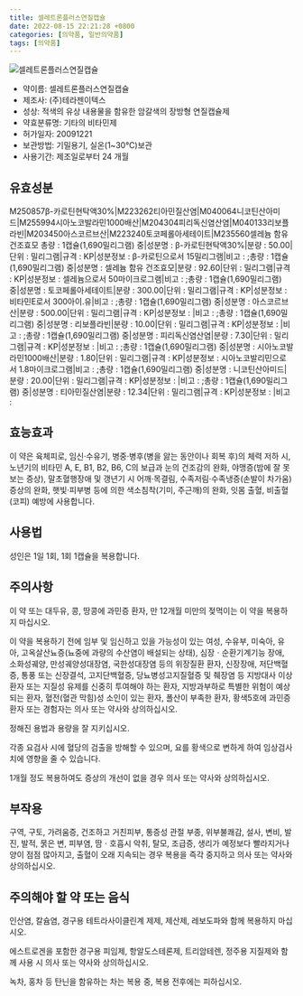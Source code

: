 ```yaml
---
title: 셀레트론플러스연질캡슐
date: 2022-08-15 22:21:28 +0800
categories: [의약품, 일반의약품]
tags: [의약품]
---
```

![셀레트론플러스연질캡슐](https://nedrug.mfds.go.kr/pbp/cmn/itemImageDownload/1MoqTSVEH2A)

- 약이름: 셀레트론플러스연질캡슐
- 제조사: (주)테라젠이텍스
- 성상: 적색의 유상 내용물을 함유한 암갈색의 장방형 연질캡슐제
- 약효분류명: 기타의 비타민제
- 허가일자: 20091221
- 보관방법: 기밀용기, 실온(1~30℃)보관
- 사용기간: 제조일로부터 24 개월
## 유효성분
M250857β-카로틴현탁액30%|M223262티아민질산염|M040064니코틴산아미드|M255994시아노코발라민1000배산|M204304피리독신염산염|M040133리보플라빈|M203450아스코르브산|M223240토코페롤아세테이트|M235560셀레늄 함유 건조효모
총량 : 1캡슐(1,690밀리그램) 중|성분명 : β-카로틴현탁액30%|분량 : 50.00|단위 : 밀리그램|규격 : KP|성분정보 : β-카로틴으로서 15밀리그램|비고 : ;총량 : 1캡슐(1,690밀리그램) 중|성분명 : 셀레늄 함유 건조효모|분량 : 92.60|단위 : 밀리그램|규격 : KP|성분정보 : 셀레늄으로서 50마이크로그램|비고 : ;총량 : 1캡슐(1,690밀리그램) 중|성분명 : 토코페롤아세테이트|분량 : 300.00|단위 : 밀리그램|규격 : KP|성분정보 : 비타민E로서 300아이.유|비고 : ;총량 : 1캡슐(1,690밀리그램) 중|성분명 : 아스코르브산|분량 : 500.00|단위 : 밀리그램|규격 : KP|성분정보 : |비고 : ;총량 : 1캡슐(1,690밀리그램) 중|성분명 : 리보플라빈|분량 : 10.00|단위 : 밀리그램|규격 : KP|성분정보 : |비고 : ;총량 : 1캡슐(1,690밀리그램) 중|성분명 : 피리독신염산염|분량 : 7.30|단위 : 밀리그램|규격 : KP|성분정보 : |비고 : ;총량 : 1캡슐(1,690밀리그램) 중|성분명 : 시아노코발라민1000배산|분량 : 1.80|단위 : 밀리그램|규격 : KP|성분정보 : 시아노코발리민으로서 1.8마이크로그램|비고 : ;총량 : 1캡슐(1,690밀리그램) 중|성분명 : 니코틴산아미드|분량 : 20.00|단위 : 밀리그램|규격 : KP|성분정보 : |비고 : ;총량 : 1캡슐(1,690밀리그램) 중|성분명 : 티아민질산염|분량 : 12.34|단위 : 밀리그램|규격 : KP|성분정보 : |비고 :
## 효능효과
이 약은 육체피로, 임신‧수유기, 병중‧병후(병을 앓는 동안이나 회복 후)의 체력 저하 시, 노년기의 비타민 A, E, B1, B2, B6, C의 보급과 눈의 건조감의 완화, 야맹증(밤에 잘 못보는 증상), 말초혈행장애 및 갱년기 시 어깨·목결림, 수족저림·수족냉증(손발이 차가움) 증상의 완화, 햇빛·피부병 등에 의한 색소침착(기미, 주근깨)의 완화, 잇몸 출혈, 비출혈(코피) 예방에 사용합니다.

## 사용법
성인은 1일 1회, 1회 1캡슐을 복용합니다.

## 주의사항
이 약 또는 대두유, 콩, 땅콩에 과민증 환자, 만 12개월 미만의 젖먹이는 이 약을 복용하지 마십시오.

이 약을 복용하기 전에 임부 및 임신하고 있을 가능성이 있는 여성, 수유부, 미숙아, 유아, 고옥살산뇨증(뇨중에 과량의 수산염이 배설되는 상태), 심장ㆍ순환기계기능 장애, 소화성궤양, 만성궤양성대장염, 국한성대장염 등의 위장질환 환자, 신장장애, 저단백혈증, 통풍 또는 신장결석, 고지단백혈증, 당뇨병성고지질혈증 및 췌장염 등 지방대사 이상 환자 또는 지질성 유제를 신중히 투여해야 하는 환자, 지방과부하로 특별한 위험이 예상되는 환자, 혈전(혈관 막힘)성 소인이 있는 환자, 폴산이 부족한 환자, 황색5호에 과민증 환자 또는 경험자는 의사 또는 약사와 상의하십시오.

정해진 용법과 용량을 잘 지키십시오.

각종 요검사 시에 혈당의 검출을 방해할 수 있으며, 요를 황색으로 변하게 하여 임상검사치에 영향을 줄 수 있습니다.

1개월 정도 복용하여도 증상의 개선이 없을 경우 의사 또는 약사와 상의하십시오.

## 부작용
구역, 구토, 가려움증, 건조하고 거친피부, 통증성 관절 부종, 위부불쾌감, 설사, 변비, 발진, 발적, 묽은 변, 피부염, 땀ㆍ호흡시 악취, 탈모, 조급증, 생리가 예정보다 빨라지거나 양이 점점 많아지고, 출혈이 오래 지속되는 경우 복용을 즉각 중지하고 의사 또는 약사와 상의하십시오.

## 주의해야 할 약 또는 음식
인산염, 칼슘염, 경구용 테트라사이클린계 제제, 제산제, 레보도파와 함께 복용하지 마십시오.

에스트로겐을 포함한 경구용 피임제, 항알도스테론제, 트리암테렌, 정주용 지질제와 함께 사용 시 의사 또는 약사와 상의하십시오.

녹차, 홍차 등 탄닌을 함유하는 차는 복용 중, 복용 전후에는 피하십시오.


